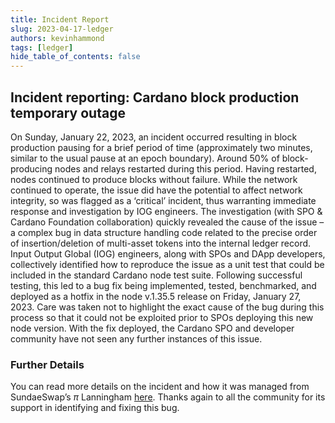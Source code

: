 ```yaml
---
title: Incident Report
slug: 2023-04-17-ledger
authors: kevinhammond
tags: [ledger]
hide_table_of_contents: false
---
```


## Incident reporting: Cardano block production temporary outage

On Sunday, January 22, 2023, an incident occurred resulting in block production pausing for a brief period of time (approximately two minutes, similar to the usual pause at an epoch boundary). Around 50% of block-producing nodes and relays restarted during this period. Having restarted, nodes continued to produce blocks without failure. While the network continued to operate, the issue did have the potential to affect network integrity, so was flagged as a ‘critical’ incident, thus warranting immediate response and investigation by IOG engineers.
The investigation (with SPO & Cardano Foundation collaboration) quickly revealed the cause of the issue – a complex bug in data structure handling code related to the precise order of insertion/deletion of multi-asset tokens into the internal ledger record. Input Output Global (IOG) engineers, along with SPOs and DApp developers, collectively identified how to reproduce the issue as a unit test that could be included in the standard Cardano node test suite. 
Following successful testing, this led to a bug fix being implemented, tested, benchmarked, and deployed as a hotfix in the node v.1.35.5 release on Friday, January 27, 2023. Care was taken not to highlight the exact cause of the bug during this process so that it could not be exploited prior to SPOs deploying this new node version.
With the fix deployed, the Cardano SPO and developer community have not seen any further instances of this issue.

### Further Details

You can read more details on the incident and how it was managed from SundaeSwap’s $\pi$ Lanningham [here](https://www.314pool.com/post/cardano-post-mortem-1). Thanks again to all the community for its support in identifying and fixing this bug.
